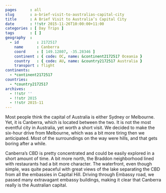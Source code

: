 ```yaml
---
pages      : all
slug       : a-brief-visit-to-australias-capital-city
title      : A Brief Visit to Australia’s Capital City
date       : !!str 2015-11-26T10:00:00+11:00
categories : [ Day Trips ]
tags       : [ ]
geography  :
  - id        : 2172517
    name      : Canberra
    coord     : [ 149.12807, -35.28346 ]
    continent : { code: OC, name: &continent2172517 Oceania }
    country   : { code: AU, name: &country2172517 Australia }
    transport : flight
continents:
  - *continent2172517
countries:
  - *country2172517
archives:
  - !!str ''
  - !!str 2015
  - !!str 2015-11
---
```


Most people think the capital of Australia is either Sydney or Melbourne. Yet, it is Canberra, which is located between the two. It is not the most eventful city in Australia, yet worth a short visit. We decided to make the six-hour drive from Melbourne, which was a bit more tiring then we anticipated. Most of the surroundings on the way were hills, and that gets boring after a while.

Canberra’s CBD is pretty concentrated and could be easily explored in a short amount of time. A bit more north, the Braddon neighborhood lined with restaurants had a bit more character. The waterfront, even though simple, was quite peaceful with great views of the lake separating the CBD from all the embassies in Capital Hill. Driving through Embassy road, we passed many extravagant embassy buildings, making it clear that Canberra really is the Australian capital.